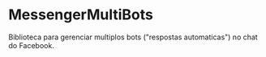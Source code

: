 # MessengerMultiBots
 Biblioteca para gerenciar multiplos bots ("respostas automaticas") no chat do Facebook.
